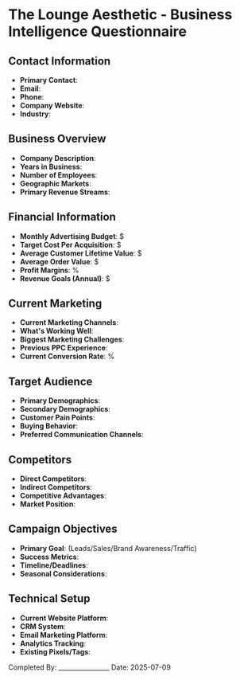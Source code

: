 # The Lounge Aesthetic - Business Intelligence Questionnaire

## Contact Information
- **Primary Contact**: 
- **Email**: 
- **Phone**: 
- **Company Website**: 
- **Industry**: 

## Business Overview
- **Company Description**: 
- **Years in Business**: 
- **Number of Employees**: 
- **Geographic Markets**: 
- **Primary Revenue Streams**: 

## Financial Information
- **Monthly Advertising Budget**: $
- **Target Cost Per Acquisition**: $
- **Average Customer Lifetime Value**: $
- **Average Order Value**: $
- **Profit Margins**: %
- **Revenue Goals (Annual)**: $

## Current Marketing
- **Current Marketing Channels**: 
- **What's Working Well**: 
- **Biggest Marketing Challenges**: 
- **Previous PPC Experience**: 
- **Current Conversion Rate**: %

## Target Audience
- **Primary Demographics**: 
- **Secondary Demographics**: 
- **Customer Pain Points**: 
- **Buying Behavior**: 
- **Preferred Communication Channels**: 

## Competitors
- **Direct Competitors**: 
- **Indirect Competitors**: 
- **Competitive Advantages**: 
- **Market Position**: 

## Campaign Objectives
- **Primary Goal**: (Leads/Sales/Brand Awareness/Traffic)
- **Success Metrics**: 
- **Timeline/Deadlines**: 
- **Seasonal Considerations**: 

## Technical Setup
- **Current Website Platform**: 
- **CRM System**: 
- **Email Marketing Platform**: 
- **Analytics Tracking**: 
- **Existing Pixels/Tags**: 

Completed By: ________________
Date: 2025-07-09
